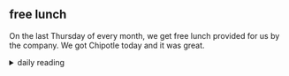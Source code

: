 ## free lunch

On the last Thursday of every month, we get free lunch provided for us by the company. We got Chipotle today and it was great.

<details markdown="1">
<summary>daily reading</summary>

| {{ page.date | date: "%B %-d, %Y" }} |
| :-------------: |
| [2 Sam. 21; Gal. 1; Ezek. 28; Ps. 77]({% link _Bible/Bible-year-1.md %}) |
| [WCF 1; WLC 1-6; WSC 1-3]({% link _westminster/westminster-month-3.md %}) |
| [The Athanasian Creed](https://threeforms.org/the-athanasian-creed/) |

</details>
